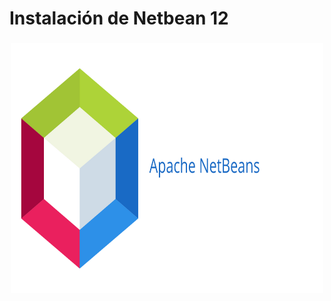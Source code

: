 # Instalación de Netbean 12

###
<p align="center">
  <img src="netbeans12.jpg" width="500" height="400">
